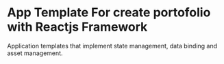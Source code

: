# App Template For create portofolio with Reactjs Framework
Application templates that implement state management, data binding and asset management.
